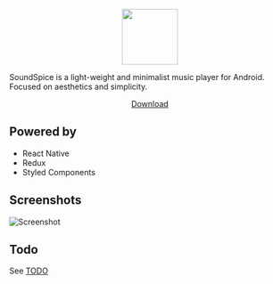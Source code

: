 <p align="center">
  <img src="https://raw.githubusercontent.com/farshed/SoundSpice-mobile/master/docs/logo.png" height=100/>
</p>

SoundSpice is a light-weight and minimalist music player for Android. Focused on aesthetics and simplicity.

<p align="center">
  <a href="https://play.google.com/store/apps/details?id=com.vynilla">Download</a>
<p>

## Powered by

-  React Native
-  Redux
-  Styled Components

## Screenshots

![Screenshot](https://raw.githubusercontent.com/farshed/SoundSpice-mobile/master/docs/screenshots.png)

## Todo

See [TODO](https://github.com/farshed/SoundSpice-mobile/issues/4)
